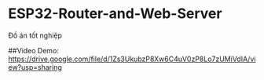 # ESP32-Router-and-Web-Server
Đồ án tốt nghiệp 

##Video Demo: 
https://drive.google.com/file/d/1Zs3UkubzP8Xw6C4uV0zP8Lo7zUMiVdIA/view?usp=sharing

